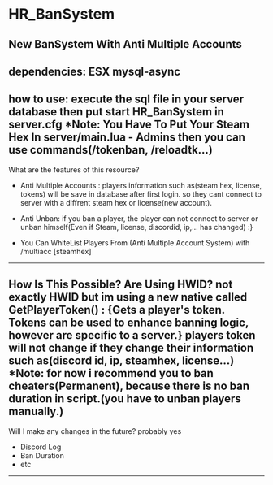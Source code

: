 # HR_BanSystem
New BanSystem With Anti Multiple Accounts 
-----------------------------------------------------------
dependencies:
  ESX
  mysql-async
-----------------------------------------------------------
how to use: 
execute the sql file in your server database
then put start HR_BanSystem in server.cfg
*Note: You Have To Put Your Steam Hex In server/main.lua - Admins then you can use commands(/tokenban, /reloadtk...)
-----------------------------------------------------------
What are the features of this resource?
  
  + Anti Multiple Accounts : players information such as(steam hex, license, tokens) will be save in database after first login.
   so they cant connect to server with a diffrent steam hex or license(new account).
   
  + Anti Unban: if you ban a player, the player can not connect to server or unban himself(Even if Steam, license, discordid, ip,... has changed) :}
  
  + You Can WhiteList Players From (Anti Multiple Account System) with /multiacc [steamhex]
-----------------------------------------------------------
How Is This Possible? Are Using HWID?
  not exactly HWID but 
 im using a new native called GetPlayerToken() : 
 {Gets a player's token. Tokens can be used to enhance banning logic, however are specific to a server.}
 players token will not change if they change their information such as(discord id, ip, steamhex, license...)
 *Note: for now i recommend you to ban cheaters(Permanent), because there is no ban duration in script.(you have to unban players manually.)
 ----------------------------------------------------------
 Will I make any changes in the future?
  probably yes 
  + Discord Log
  + Ban Duration
  + etc
-----------------------------------------------------------  
